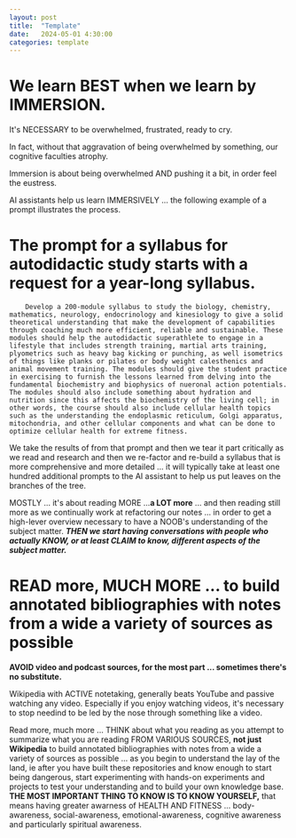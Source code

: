 ```yaml
---
layout: post
title:  "Template"
date:   2024-05-01 4:30:00
categories: template
---
```


# We learn BEST when we learn by IMMERSION. 


It's NECESSARY to be overwhelmed, frustrated, ready to cry.

In fact, without that aggravation of being overwhelmed by something, our cognitive faculties atrophy.

Immersion is about being overwhelmed AND pushing it a bit, in order feel the eustress.

AI assistants help us learn IMMERSIVELY ... the following example of a prompt illustrates the process.

# The prompt for a syllabus for autodidactic study starts with a request for a year-long syllabus.

        Develop a 200-module syllabus to study the biology, chemistry, mathematics, neurology, endocrinology and kinesiology to give a solid theoretical understanding that make the development of capabilities through coaching much more efficient, reliable and sustainable. These modules should help the autodidactic superathlete to engage in a lifestyle that includes strength training, martial arts training, plyometrics such as heavy bag kicking or punching, as well isometrics of things like planks or pilates or body weight calesthenics and animal movement training. The modules should give the student practice in exercising to furnish the lessons learned from delving into the fundamental biochemistry and biophysics of nueronal action potentials. The modules should also include something about hydration and nutrition since this affects the biochemistry of the living cell; in other words, the course should also include cellular health topics such as the understanding the endoplasmic reticulum, Golgi apparatus, mitochondria, and other cellular components and what can be done to optimize cellular health for extreme fitness.


We take the results of from that prompt and then we tear it part critically as we read and research and then we re-factor and re-build a syllabus that is more comprehensive and more detailed ... it will typically take at least one hundred additional prompts to the AI assistant to help us put leaves on the branches of the tree.

MOSTLY ... it's about reading MORE ...**a LOT more** ... and then reading still more as we continually work at refactoring our notes ... in order to get a high-lever overview necessary to have a NOOB's understanding of the subject matter. ***THEN we start having conversations with people who actually KNOW, or at least CLAIM to know, different aspects of the subject matter.***

# READ more, MUCH MORE ... to build annotated bibliographies with notes from a wide a variety of sources as possible

**AVOID video and podcast sources, for the most part ... sometimes there's no substitute.** 

Wikipedia with ACTIVE notetaking, generally beats YouTube and passive watching any video. Especially if you enjoy watching videos, it's necessary to stop needind to be led by the nose through something like a video.

Read more, much more ... THINK about what you reading as you attempt to summarize what you are reading FROM VARIOUS SOURCES, **not just Wikipedia** to build annotated bibliographies with notes from a wide a variety of sources as possible ... as you begin to understand the lay of the land, ie after you have built these repositories and know enough to start being dangerous, start experimenting with hands-on experiments and projects to test your understanding and to build your own knowledge base. **THE MOST IMPORTANT THING TO KNOW IS TO KNOW YOURSELF,** that means having greater awarness of HEALTH AND FITNESS ... body-awareness, social-awareness, emotional-awareness, cognitive awareness and particularly spiritual awareness.
